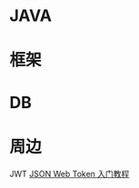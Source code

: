 # JAVA
# 框架
# DB
# 周边
JWT
[JSON Web Token 入门教程](http://www.ruanyifeng.com/blog/2018/07/json_web_token-tutorial.html "JSON Web Token 入门教程 - 阮一峰的网络日志")